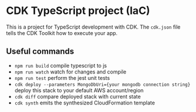 # CDK TypeScript project (IaC)

This is a project for TypeScript development with CDK.
The `cdk.json` file tells the CDK Toolkit how to execute your app.

## Useful commands

 * `npm run build`   compile typescript to js
 * `npm run watch`   watch for changes and compile
 * `npm run test`    perform the jest unit tests
 * `cdk deploy --parameters MongoDbUri={your mongodb connection string}`      deploy this stack to your default AWS account/region
 * `cdk diff`        compare deployed stack with current state
 * `cdk synth`       emits the synthesized CloudFormation template
